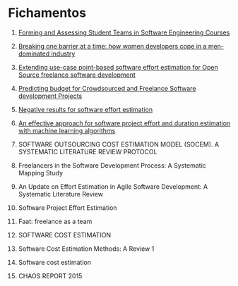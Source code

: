 # Fichamentos

1. [Forming and Assessing Student Teams in Software Engineering Courses](https://github.com/ICEI-PUC-Minas-PPLES-TI/plf-es-2022-1-tcci-5308100-pes-gustavo-henrique/blob/master/Fichamentos/Forming%20and%20Assessing%20Student%20Teams%20in%20Software%20Engineering%20Courses.md)

2. [Breaking one barrier at a time: how women developers cope in a men-dominated industry](https://github.com/ICEI-PUC-Minas-PPLES-TI/plf-es-2022-1-tcci-5308100-pes-gustavo-henrique/blob/master/Fichamentos/Breaking%20one%20barrier%20at%20a%20time:%20how%20women%20developers%20cope%20in%20a%20men-dominated%20industry.md)

3. [Extending use-case point-based software effort estimation for Open Source freelance software development](https://github.com/ICEI-PUC-Minas-PPLES-TI/plf-es-2022-1-tcci-5308100-pes-gustavo-henrique/blob/master/Fichamentos/Extending%20use-case%20point-based%20software%20effort%20estimation%20for%20Open%20Source%20freelance%20software%20development.md)

4. [Predicting budget for Crowdsourced and Freelance Software development Projects](https://github.com/ICEI-PUC-Minas-PPLES-TI/plf-es-2022-1-tcci-5308100-pes-gustavo-henrique/blob/master/Fichamentos/Predicting%20budget%20for%20Crowdsourced%20and%20Freelance%20Software%20development%20Projects.md)

5. [Negative results for software effort estimation](https://github.com/ICEI-PUC-Minas-PPLES-TI/plf-es-2022-1-tcci-5308100-pes-gustavo-henrique/blob/master/Fichamentos/Negative%20results%20for%20software%20effort%20estimation.md)

6. [An effective approach for software project effort and duration estimation with machine learning algorithms](https://github.com/ICEI-PUC-Minas-PPLES-TI/plf-es-2022-1-tcci-5308100-pes-gustavo-henrique/blob/master/Fichamentos/An%20effective%20approach%20for%20software%20project%20effort%20and%20duration%20estimation%20with%20machine%20learning%20algorithms.md)

7. SOFTWARE OUTSOURCING COST ESTIMATION MODEL (SOCEM). A SYSTEMATIC LITERATURE REVIEW PROTOCOL

8. Freelancers in the Software Development Process: A Systematic Mapping Study

9. An Update on Effort Estimation in Agile Software Development: A Systematic Literature Review 

10. Software Project Effort Estimation

11. Faat: freelance as a team

12. SOFTWARE COST ESTIMATION

13. Software Cost Estimation Methods: A Review 1

14. Software cost estimation

15. CHAOS REPORT 2015
